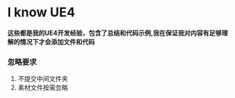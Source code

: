 # I know UE4

**这些都是我的UE4开发经验，包含了总结和代码示例,我在保证我对内容有足够理解的情况下才会添加文件和代码**

### 忽略要求
1. 不提交中间文件夹
2. 素材文件按需忽略